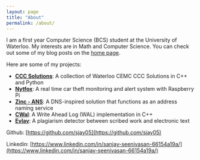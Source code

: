 ```yaml
---
layout: page
title: "About"
permalink: /about/
---
```


I am a first year Computer Science (BCS) student at the University of Waterloo. My interests are in Math and Computer Science. You can check out some of my blog posts on the [home page](https://sjay05.github.io/).

Here are some of my projects:

- [**CCC Solutions**](https://github.com/sjay05/CCC-Solutions): A collection of Waterloo CEMC CCC Solutions in C++ and Python
- [**Nytfox**](https://github.com/sjay05/nytfox): A real time car theft monitoring and alert system with Raspberry Pi
- [**Zinc - ANS**](https://github.com/sjay05/zinc-ans): A DNS-inspired solution that functions as an address naming service
- [**CWal**](https://github.com/sjay05/cwal): A Write Ahead Log (WAL) implementation in C++
- [**Evlav**](https://github.com/sjay05/EvlavDetection): A plagiarism detector between scribed work and electronic text


Github: [https://github.com/sjay05](https://github.com/sjay05)

Linkedin: [https://www.linkedin.com/in/sanjay-seenivasan-66154a19a/](https://www.linkedin.com/in/sanjay-seenivasan-66154a19a/)